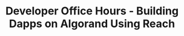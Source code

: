 ---
title: "Developer Office Hours - Building Dapps on Algorand Using Reach"
description: "This guide introduces REACH, a domain specific langauge for building dApps. It goes through the advantages as well as a tutorial creating a simple application with REACH.With Reach, developers just need to write their applications in a familiar JavaScript syntax that is designed to be written quickly in high-level business logic. The application is then mathematically guaranteed and verified as being correct to prevent potentially costly unalterable mistakes."
type: "course"
category: "Developer Office Hours,dApps"
difficulty: "Intermediate"
summary: "REACH - a domain specific language for building dApps"
file_path: ""
image: "https://assets-global.website-files.com/5e39e095596498a8b9624af1/5ffca6e3e0d8ad9231cc2af6_Portfolio-course---final.png"
link: "https://www.youtube.com/watch?v=gGz9uvLpLXo&list=PLpAdAjL5F75CnEULZXsJHhvKB_yPEuRR4&index=14&ab_channel=Algorand"
status: "open"
---